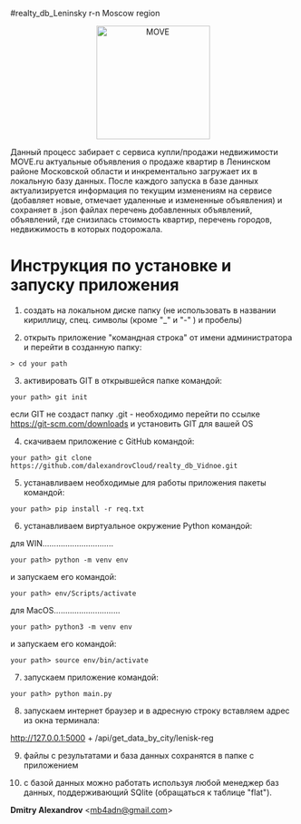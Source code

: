 #realty_db_Leninsky r-n Moscow region
<!--lint disable no-literal-urls-->
<p align="center">
  <a href="https://move.ru/">
    <img
      alt="MOVE"
      src="https://move.ru/themes/v3/images/logo.svg?2020"
      width="200"
    />
  </a>
</p>

Данный процесс забирает с сервиса купли/продажи недвижимости MOVE.ru
актуальные объявления о продаже квартир в Ленинском районе Московской области
и инкрементально загружает их в локальную базу данных. После каждого запуска в
базе данных актуализируется информация по текущим изменениям на сервисе (добавляет 
новые, отмечает удаленные и измененные объявления) и сохраняет в .json файлах перечень
добавленных объявлений, объявлений, где снизилась стоимость квартир, перечень городов,
недвижимость в которых подорожала.


# Инструкция по установке и запуску приложения

1. создать на локальном диске папку (не использовать в названии кириллицу, спец. символы (кроме "_" и "-" ) и пробелы)


2. открыть приложение "командная строка" от имени администратора и перейти в созданную папку:

```console
> cd your path
```

3. активировать GIT в открывшейся папке командой:

```console
your path> git init
```
если GIT не создаст папку .git - необходимо перейти по ссылке https://git-scm.com/downloads и установить GIT для вашей OS 

4. скачиваем приложение с GitHub командой:

```console
your path> git clone https://github.com/dalexandrovCloud/realty_db_Vidnoe.git
```

5. устанавливаем необходимые для работы приложения пакеты командой:

```console
your path> pip install -r req.txt
```

6. устанавливаем виртуальное окружение Python командой:

для WIN...............................

```console
your path> python -m venv env
```

и запускаем его командой:

```console
your path> env/Scripts/activate
```

для MacOS.............................

```console
your path> python3 -m venv env
```

и запускаем его командой:

```console
your path> source env/bin/activate
```

7. запускаем приложение командой:

```console
your path> python main.py
```

8. запускаем интернет браузер и в адресную строку вставляем адрес из окна терминала:

http://127.0.0.1:5000 + /api/get_data_by_city/lenisk-reg

9. файлы с результатами и база данных сохранятся в папке с приложением


10. с базой данных можно работать используя любой менеджер баз данных,
    поддерживающий SQlite (обращаться к таблице "flat").




**Dmitry Alexandrov** &lt;mb4adn@gmail.com&gt;
